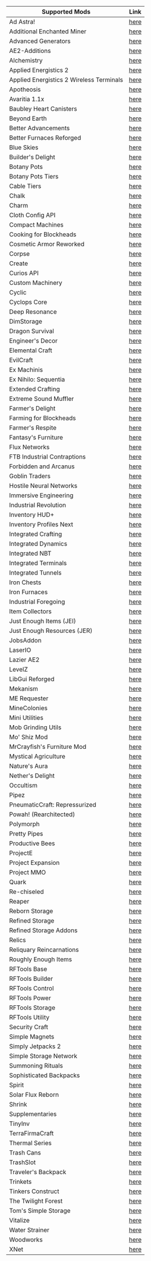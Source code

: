 | Supported Mods | Link |
| --- | --- |
| Ad Astra! | <a href=https://www.curseforge.com/minecraft/mc-mods/ad-astra>here</a> |
| Additional Enchanted Miner | <a href=https://www.curseforge.com/minecraft/mc-mods/additional-enchanted-miner>here</a> |
| Advanced Generators | <a href=https://www.curseforge.com/minecraft/mc-mods/advanced-generators>here</a> |
| AE2-Additions | <a href=https://www.curseforge.com/minecraft/mc-mods/ae2-additions>here</a> |
| Alchemistry | <a href=https://www.curseforge.com/minecraft/mc-mods/alchemistry>here</a> |
| Applied Energistics 2 | <a href=https://www.curseforge.com/minecraft/mc-mods/applied-energistics-2>here</a> |
| Applied Energistics 2 Wireless Terminals | <a href=https://www.curseforge.com/minecraft/mc-mods/applied-energistics-2-wireless-terminals>here</a> |
| Apotheosis | <a href=https://www.curseforge.com/minecraft/mc-mods/apotheosis>here</a> |
| Avaritia 1.1x | <a href=https://www.curseforge.com/minecraft/mc-mods/avaritia-1-10>here</a> |
| Baubley Heart Canisters | <a href=https://www.curseforge.com/minecraft/mc-mods/baubley-heart-canisters>here</a> |
| Beyond Earth | <a href=https://www.curseforge.com/minecraft/mc-mods/beyond-earth>here</a> |
| Better Advancements | <a href=https://www.curseforge.com/minecraft/mc-mods/better-advancements>here</a> |
| Better Furnaces Reforged | <a href=https://www.curseforge.com/minecraft/mc-mods/better-furnaces-reforged>here</a> |
| Blue Skies | <a href=https://www.curseforge.com/minecraft/mc-mods/blue-skies>here</a> |
| Builder's Delight | <a href=https://www.curseforge.com/minecraft/mc-mods/builders-delight-forge>here</a> |
| Botany Pots | <a href=https://www.curseforge.com/minecraft/mc-mods/botany-pots>here</a> |
| Botany Pots Tiers | <a href=https://www.curseforge.com/minecraft/mc-mods/botany-pots-tiers>here</a> |
| Cable Tiers | <a href=https://www.curseforge.com/minecraft/mc-mods/cable-tiers>here</a> |
| Chalk | <a href=https://www.curseforge.com/minecraft/mc-mods/chalk>here</a> |
| Charm | <a href=https://www.curseforge.com/minecraft/mc-mods/charm>here</a> |
| Cloth Config API | <a href=https://www.curseforge.com/minecraft/mc-mods/cloth-config>here</a> |
| Compact Machines | <a href=https://www.curseforge.com/minecraft/mc-mods/compact-machines>here</a> |
| Cooking for Blockheads | <a href=https://www.curseforge.com/minecraft/mc-mods/cooking-for-blockheads>here</a> |
| Cosmetic Armor Reworked | <a href=https://www.curseforge.com/minecraft/mc-mods/cosmetic-armor-reworked>here</a> |
| Corpse | <a href=https://www.curseforge.com/minecraft/mc-mods/corpse>here</a> |
| Create | <a href=https://www.curseforge.com/minecraft/mc-mods/create>here</a> |
| Curios API | <a href=https://www.curseforge.com/minecraft/mc-mods/curios>here</a> |
| Custom Machinery | <a href=https://www.curseforge.com/minecraft/mc-mods/custom-machinery>here</a> |
| Cyclic | <a href=https://www.curseforge.com/minecraft/mc-mods/cyclic>here</a> |
| Cyclops Core | <a href=https://www.curseforge.com/minecraft/mc-mods/cyclops-core>here</a> |
| Deep Resonance | <a href=https://www.curseforge.com/minecraft/mc-mods/deep-resonance>here</a> |
| DimStorage | <a href=https://www.curseforge.com/minecraft/mc-mods/dimstorage>here</a> |
| Dragon Survival | <a href=https://www.curseforge.com/minecraft/mc-mods/dragons-survival>here</a> |
| Engineer's Decor | <a href=https://www.curseforge.com/minecraft/mc-mods/engineers-decor>here</a> |
| Elemental Craft | <a href=https://www.curseforge.com/minecraft/mc-mods/elemental-craft>here</a> |
| EvilCraft | <a href=https://www.curseforge.com/minecraft/mc-mods/evilcraft>here</a> |
| Ex Machinis | <a href=https://www.curseforge.com/minecraft/mc-mods/ex-machinis>here</a> |
| Ex Nihilo: Sequentia | <a href=https://www.curseforge.com/minecraft/mc-mods/ex-nihilo-sequentia>here</a> |
| Extended Crafting | <a href=https://www.curseforge.com/minecraft/mc-mods/extended-crafting>here</a> |
| Extreme Sound Muffler | <a href=https://www.curseforge.com/minecraft/mc-mods/extreme-sound-muffler>here</a> |
| Farmer's Delight | <a href=https://www.curseforge.com/minecraft/mc-mods/farmers-delight>here</a> |
| Farming for Blockheads | <a href=https://www.curseforge.com/minecraft/mc-mods/farming-for-blockheads>here</a> |
| Farmer's Respite | <a href=https://www.curseforge.com/minecraft/mc-mods/farmers-respite>here</a> |
| Fantasy's Furniture | <a href=https://www.curseforge.com/minecraft/mc-mods/fantasys-furniture>here</a> |
| Flux Networks | <a href=https://www.curseforge.com/minecraft/mc-mods/flux-networks>here</a> |
| FTB Industrial Contraptions | <a href=https://www.curseforge.com/minecraft/mc-mods/ftb-industrial-contraptions-forge>here</a> |
| Forbidden and Arcanus | <a href=https://www.curseforge.com/minecraft/mc-mods/forbidden-arcanus>here</a> |
| Goblin Traders | <a href=https://www.curseforge.com/minecraft/mc-mods/goblin-traders>here</a> |
| Hostile Neural Networks | <a href=https://www.curseforge.com/minecraft/mc-mods/hostile-neural-networks>here</a> |
| Immersive Engineering | <a href=https://www.curseforge.com/minecraft/mc-mods/immersive-engineering>here</a> |
| Industrial Revolution | <a href=https://www.curseforge.com/minecraft/mc-mods/industrial-revolution>here</a> |
| Inventory HUD+ | <a href=https://www.curseforge.com/minecraft/mc-mods/inventory-hud-forge>here</a> |
| Inventory Profiles Next | <a href=https://www.curseforge.com/minecraft/mc-mods/inventory-profiles-next>here</a> |
| Integrated Crafting | <a href=https://www.curseforge.com/minecraft/mc-mods/integrated-crafting>here</a> |
| Integrated Dynamics | <a href=https://www.curseforge.com/minecraft/mc-mods/integrated-dynamics>here</a> |
| Integrated NBT | <a href=https://www.curseforge.com/minecraft/mc-mods/integrated-nbt>here</a> |
| Integrated Terminals | <a href=https://www.curseforge.com/minecraft/mc-mods/integrated-terminals>here</a> |
| Integrated Tunnels | <a href=https://www.curseforge.com/minecraft/mc-mods/integrated-tunnels>here</a> |
| Iron Chests | <a href=https://www.curseforge.com/minecraft/mc-mods/iron-chests>here</a> |
| Iron Furnaces | <a href=https://www.curseforge.com/minecraft/mc-mods/iron-furnaces>here</a> |
| Industrial Foregoing | <a href=https://www.curseforge.com/minecraft/mc-mods/industrial-foregoing>here</a> |
| Item Collectors | <a href=https://www.curseforge.com/minecraft/mc-mods/item-collectors>here</a> |
| Just Enough Items (JEI) | <a href=https://www.curseforge.com/minecraft/mc-mods/jei>here</a> |
| Just Enough Resources (JER) | <a href=https://www.curseforge.com/minecraft/mc-mods/just-enough-resources-jer>here</a> |
| JobsAddon | <a href=https://www.curseforge.com/minecraft/mc-mods/jobsaddon>here</a> |
| LaserIO | <a href=https://www.curseforge.com/minecraft/mc-mods/laserio>here</a> |
| Lazier AE2 | <a href=https://www.curseforge.com/minecraft/mc-mods/lazierae2>here</a> |
| LevelZ | <a href=https://www.curseforge.com/minecraft/mc-mods/levelz>here</a> |
| LibGui Reforged | <a href=https://www.curseforge.com/minecraft/mc-mods/libgui-reforged>here</a> |
| Mekanism | <a href=https://www.curseforge.com/minecraft/mc-mods/mekanism>here</a> |
| ME Requester | <a href=https://www.curseforge.com/minecraft/mc-mods/merequester>here</a> |
| MineColonies | <a href=https://www.curseforge.com/minecraft/mc-mods/minecolonies>here</a> |
| Mini Utilities | <a href=https://www.curseforge.com/minecraft/mc-mods/miniutilities>here</a> |
| Mob Grinding Utils | <a href=https://www.curseforge.com/minecraft/mc-mods/mob-grinding-utils>here</a> |
| Mo' Shiz Mod | <a href=https://www.curseforge.com/minecraft/mc-mods/mo-shiz-mod>here</a> |
| MrCrayfish's Furniture Mod | <a href=https://www.curseforge.com/minecraft/mc-mods/mrcrayfish-furniture-mod>here</a> |
| Mystical Agriculture | <a href=https://www.curseforge.com/minecraft/mc-mods/mystical-agriculture>here</a> |
| Nature's Aura | <a href=https://www.curseforge.com/minecraft/mc-mods/natures-aura>here</a> |
| Nether's Delight | <a href=https://www.curseforge.com/minecraft/mc-mods/nethers-delight>here</a> |
| Occultism | <a href=https://www.curseforge.com/minecraft/mc-mods/occultism>here</a> |
| Pipez | <a href=https://www.curseforge.com/minecraft/mc-mods/pipez>here</a> |
| PneumaticCraft: Repressurized | <a href=https://www.curseforge.com/minecraft/mc-mods/pneumaticcraft-repressurized>here</a> |
| Powah! (Rearchitected) | <a href=https://www.curseforge.com/minecraft/mc-mods/powah-rearchitected>here</a> |
| Polymorph | <a href=https://www.curseforge.com/minecraft/mc-mods/polymorph>here</a> |
| Pretty Pipes | <a href=https://www.curseforge.com/minecraft/mc-mods/pretty-pipes>here</a> |
| Productive Bees | <a href=https://www.curseforge.com/minecraft/mc-mods/productivebees>here</a> |
| ProjectE | <a href=https://www.curseforge.com/minecraft/mc-mods/projecte>here</a> |
| Project Expansion | <a href=https://www.curseforge.com/minecraft/mc-mods/project-expansion>here</a> |
| Project MMO | <a href=https://www.curseforge.com/minecraft/mc-mods/project-mmo>here</a> |
| Quark | <a href=https://www.curseforge.com/minecraft/mc-mods/quark>here</a> |
| Re-chiseled | <a href=https://www.curseforge.com/minecraft/mc-mods/rechiseled>here</a> |
| Reaper | <a href=https://www.curseforge.com/minecraft/mc-mods/reaper>here</a> |
| Reborn Storage | <a href=https://www.curseforge.com/minecraft/mc-mods/rebornstorage>here</a> |
| Refined Storage | <a href=https://www.curseforge.com/minecraft/mc-mods/refined-storage>here</a> |
| Refined Storage Addons | <a href=https://www.curseforge.com/minecraft/mc-mods/refined-storage-addons>here</a> |
| Relics | <a href=https://www.curseforge.com/minecraft/mc-mods/relics-mod>here</a> |
| Reliquary Reincarnations | <a href=https://www.curseforge.com/minecraft/mc-mods/reliquary-v1-3>here</a> |
| Roughly Enough Items | <a href=https://www.curseforge.com/minecraft/mc-mods/roughly-enough-items>here</a> |
| RFTools Base | <a href=https://www.curseforge.com/minecraft/mc-mods/rftools-base>here</a> |
| RFTools Builder | <a href=https://www.curseforge.com/minecraft/mc-mods/rftools-builder>here</a> |
| RFTools Control | <a href=https://www.curseforge.com/minecraft/mc-mods/rftools-control>here</a> |
| RFTools Power | <a href=https://www.curseforge.com/minecraft/mc-mods/rftools-power>here</a> |
| RFTools Storage | <a href=https://www.curseforge.com/minecraft/mc-mods/rftools-storage>here</a> |
| RFTools Utility | <a href=https://www.curseforge.com/minecraft/mc-mods/rftools-utility>here</a> |
| Security Craft | <a href=https://www.curseforge.com/minecraft/mc-mods/security-craft>here</a> |
| Simple Magnets | <a href=https://www.curseforge.com/minecraft/mc-mods/simple-magnets>here</a> |
| Simply Jetpacks 2 | <a href=https://www.curseforge.com/minecraft/mc-mods/simply-jetpacks-2>here</a> |
| Simple Storage Network | <a href=https://www.curseforge.com/minecraft/mc-mods/simple-storage-network>here</a> |
| Summoning Rituals | <a href=https://www.curseforge.com/minecraft/mc-mods/summoningrituals>here</a> |
| Sophisticated Backpacks | <a href=https://www.curseforge.com/minecraft/mc-mods/sophisticated-backpacks>here</a> |
| Spirit | <a href=https://www.curseforge.com/minecraft/mc-mods/spirit>here</a> |
| Solar Flux Reborn | <a href=https://www.curseforge.com/minecraft/mc-mods/solar-flux-reborn>here</a> |
| Shrink | <a href=https://www.curseforge.com/minecraft/mc-mods/shrink_>here</a> |
| Supplementaries | <a href=https://www.curseforge.com/minecraft/mc-mods/supplementaries>here</a> |
| TinyInv | <a href=https://www.curseforge.com/minecraft/mc-mods/tinyinv>here</a> |
| TerraFirmaCraft | <a href=https://www.curseforge.com/minecraft/mc-mods/terrafirmacraft>here</a> |
| Thermal Series | <a href=https://www.curseforge.com/minecraft/mc-mods/thermal-foundation>here</a> |
| Trash Cans | <a href=https://www.curseforge.com/minecraft/mc-mods/trash-cans>here</a> |
| TrashSlot | <a href=https://www.curseforge.com/minecraft/mc-mods/trashslot>here</a> |
| Traveler's Backpack | <a href=https://www.curseforge.com/minecraft/mc-mods/travelers-backpack>here</a> |
| Trinkets | <a href=https://www.curseforge.com/minecraft/mc-mods/trinkets>here</a> |
| Tinkers Construct | <a href=https://www.curseforge.com/minecraft/mc-mods/tinkers-construct>here</a> |
| The Twilight Forest | <a href=https://www.curseforge.com/minecraft/mc-mods/the-twilight-forest>here</a> |
| Tom's Simple Storage | <a href=https://www.curseforge.com/minecraft/mc-mods/toms-storage>here</a> |
| Vitalize | <a href=https://www.curseforge.com/minecraft/mc-mods/vitalize>here</a> |
| Water Strainer | <a href=https://www.curseforge.com/minecraft/mc-mods/water-strainer>here</a> |
| Woodworks | <a href=https://www.curseforge.com/minecraft/mc-mods/woodworks>here</a> |
| XNet | <a href=https://www.curseforge.com/minecraft/mc-mods/xnet>here</a> |